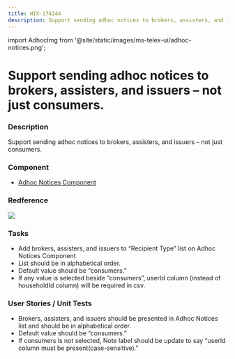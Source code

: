 ```yaml
---
title: HIX-174244
description: Support sending adhoc notices to brokers, assisters, and issuers – not just consumers.
---
```


import AdhocImg from '@site/static/images/ms-telex-ui/adhoc-notices.png';

# Support sending adhoc notices to brokers, assisters, and issuers – not just consumers.


### Description

Support sending adhoc notices to brokers, assisters, and issuers – not just consumers. 

### Component

- [Adhoc Notices Component](../Components/AdhocNotice)

### Redference

<img src={AdhocImg} />

### Tasks

- Add brokers, assisters, and issuers to “Recipient Type” list on Adhoc Notices Component
- List should be in alphabetical order.
- Default value should be “consumers.”
- If any value is selected beside “consumers”, userId column (instead of householdId column) will be required in csv.


### User Stories / Unit Tests

- Brokers, assisters, and issuers should be presented in Adhoc Notices list and should be in alphabetical order.
- Default value should be “consumers.”
- If consumers is not selected, Note label should be update to say “userId column must be present(case-sensitive).”






